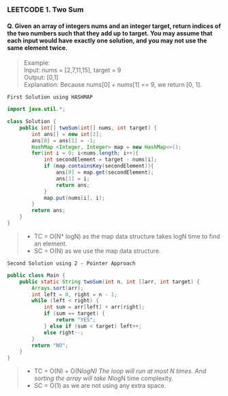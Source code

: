 
### LEETCODE 1. Two Sum

#### Q. Given an array of integers nums and an integer target, return indices of the two numbers such that they add up to target. You may assume that each input would have exactly one solution, and you may not use the same element twice.

>Example:  
Input: nums = [2,7,11,15], target = 9  
Output: [0,1]  
Explanation: Because nums[0] + nums[1] == 9, we return [0, 1].

```First Solution using HASHMAP```

```java
import java.util.*;

class Solution {
    public int[] twoSum(int[] nums, int target) {
        int ans[] = new int[2];
        ans[0] = ans[1] = -1;
        HashMap <Integer, Integer> map = new HashMap<>();
        for(int i = 0; i<nums.length; i++){
            int secondElement = target - nums[i];
            if (map.containsKey(secondElement)){
                ans[0] = map.get(secondElement);
                ans[1] = i;
                return ans;
            }
            map.put(nums[i], i);
        }
        return ans;
    }
}
```
>- TC = O(N* logN)  as the map data structure takes logN time to find an element.
>- SC = O(N) as we use the map data structure. 

```Second Solution using 2 - Pointer Approach```
``` java 
public class Main {
    public static String twoSum(int n, int []arr, int target) {
        Arrays.sort(arr);
        int left = 0, right = n - 1;
        while (left < right) {
            int sum = arr[left] + arr[right];
            if (sum == target) {
                return "YES";
            } else if (sum < target) left++;
            else right--;
        }
        return "NO";
    }
}
```
> - TC = O(N) + O(N*logN)  The loop will run at most N times. And sorting the array will take N*logN time complexity.  
> - SC = O(1)  as we are not using any extra space.